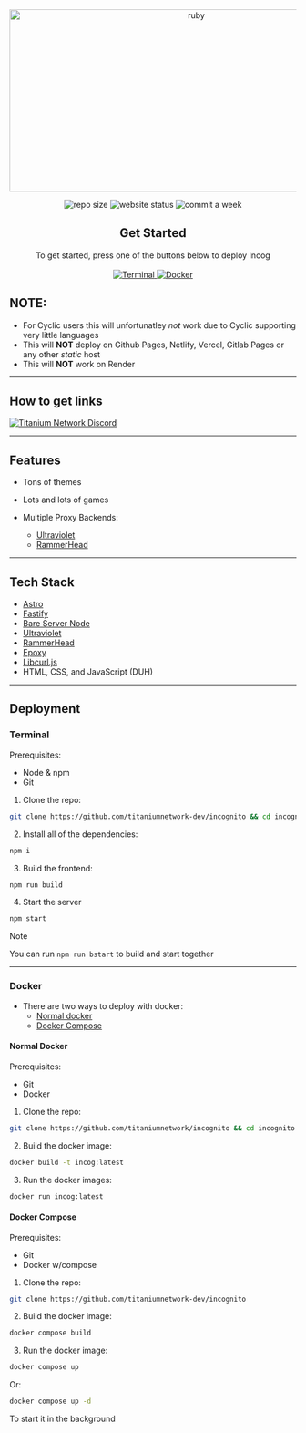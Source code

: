 <div align="center">
         
<img src="https://socialify.git.ci/titaniumnetwork-dev/incognito/image?description=1&font=Inter&forks=1&issues=1&language=1&name=1&owner=1&pattern=Circuit%20Board&pulls=1&stargazers=1&theme=Dark" alt="ruby" width="640" height="320" />

<img alt="repo size" src="https://img.shields.io/github/repo-size/titaniumnetwork-dev/incognito?style=for-the-badge"></img>
<img alt="website status" src="https://img.shields.io/website?url=https%3A%2F%2Fincog.nebula.christmas&style=for-the-badge"></img>
<img alt="commit a week" src="https://img.shields.io/github/commit-activity/w/titaniumnetwork-dev/incognito?style=for-the-badge"></img>

</div>

<div align="center">
    <h2>Get Started</h2>
    <a>To get started, press one of the buttons below to deploy Incog</a>
    <br />
    <br />
    <a href="#terminal">
        <img src="https://img.shields.io/badge/terminal-%23121011.svg?style=for-the-badge&logo=gnu-bash&logoColor=white" alt="Terminal">
        </img>
    </a>
    <a href="#docker">
        <img src="https://img.shields.io/badge/docker-%230db7ed.svg?style=for-the-badge&logo=docker&logoColor=white" alt="Docker">
        </img>
    </a>
</div>

## NOTE:

-   For Cyclic users this will unfortunatley *not* work due to Cyclic supporting very little languages
-   This will **NOT** deploy on Github Pages, Netlify, Vercel, Gitlab Pages or any other _static_ host
-   This will **NOT** work on Render
---

## How to get links

[![Titanium Network Discord](https://invidget.switchblade.xyz/unblock?theme=dark)](https://discord.gg/unblock)

---

## Features

-   Tons of themes

- Lots and lots of games

-   Multiple Proxy Backends:
    -   [Ultraviolet](https://github.com/titaniumnetwork-dev/ultraviolet)
    -   [RammerHead](https://github.com/binary-person/rammerhead)
---

## Tech Stack

-   [Astro](https://astro.build)
-   [Fastify](https://fastify.dev)
-   [Bare Server Node](https://github.com/tomphttp/bare-server-node)
-   [Ultraviolet](https://github.com/titaniumnetwork-dev/ultraviolet)
-   [RammerHead](https://github.com/binary-person/rammerhead)
-   [Epoxy](https://github.com/mercuryworkshop/epoxy-tls)
-   [Libcurl.js](https://github.com/ading2210/libcurl.js)
-   HTML, CSS, and JavaScript (DUH)
---

## Deployment

### Terminal

Prerequisites:
- Node & npm
- Git

1. Clone the repo:
```bash
git clone https://github.com/titaniumnetwork-dev/incognito && cd incognito
```

2. Install all of the dependencies:
```bash
npm i
```

3. Build the frontend:
```bash
npm run build
```

4. Start the server
```bash
npm start
```

> [!NOTE]
> You can run `npm run bstart` to build and start together
---

### Docker

- There are two ways to deploy with docker:
    - [Normal docker](#normal-docker)
    - [Docker Compose](#docker-compose)

#### Normal Docker

Prerequisites:
- Git
- Docker

1. Clone the repo:
```bash
git clone https://github.com/titaniumnetwork/incognito && cd incognito
```

2. Build the docker image:
```bash
docker build -t incog:latest
```

3. Run the docker images:
```bash
docker run incog:latest
```

#### Docker Compose

Prerequisites:
- Git
- Docker w/compose

1. Clone the repo:
```bash
git clone https://github.com/titaniumnetwork-dev/incognito
```

2. Build the docker image:
```bash
docker compose build
```

3. Run the docker image:
```bash
docker compose up
```
Or:
```bash
docker compose up -d
```
To start it in the background

